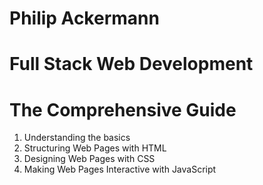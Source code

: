 # Philip Ackermann
# Full Stack Web Development
# The Comprehensive Guide

1. Understanding the basics
2. Structuring Web Pages with HTML
3. Designing Web Pages with CSS
4. Making Web Pages Interactive with JavaScript
